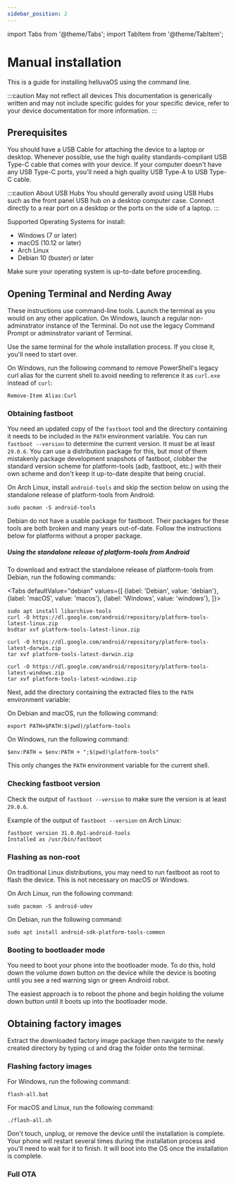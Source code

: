 ```yaml
---
sidebar_position: 2
---
```


import Tabs from '@theme/Tabs';
import TabItem from '@theme/TabItem';

# Manual installation

This is a guide for installing helluvaOS using the command line.

:::caution May not reflect all devices
This documentation is generically written and may not include specific guides for your specific device, refer to your device documentation for more information.
:::

## Prerequisites

You should have a USB Cable for attaching the device to a laptop or desktop. Whenever possible, use the high quality standards-compliant USB Type-C cable that comes with your device. If your computer doesn't have any USB Type-C ports, you'll need a high quality USB Type-A to USB Type-C cable.

:::caution About USB Hubs
You should generally avoid using USB Hubs such as the front panel USB hub on a desktop computer case. Connect directly to a rear port on a desktop or the ports on the side of a laptop.
:::

Supported Operating Systems for install:

 - Windows (7 or later)
 - macOS (10.12 or later)
 - Arch Linux
 - Debian 10 (buster) or later

Make sure your operating system is up-to-date before proceeding.

## Opening Terminal and Nerding Away

These instructions use command-line tools. Launch the terminal as you would on any other application. On Windows, launch a regular non-adminstrator instance of the Terminal. Do not use the legacy Command Prompt or adminstrator variant of Terminal.

Use the same terminal for the whole installation process. If you close it, you'll need to start over.

On Windows, run the following command to remove PowerShell's legacy curl alias for the current shell to avoid needing to reference it as `curl.exe` instead of `curl`:

```
Remove-Item Alias:Curl
```

### Obtaining fastboot

You need an updated copy of the `fastboot` tool and the directory containing it needs to be included in the `PATH` environment variable. You can run `fastboot --version` to determine the current version. It must be at least `29.0.6`. You can use a distribution package for this, but most of them mistakenly package development snapshots of fastboot, clobber the standard version scheme for platform-tools (adb, fastboot, etc.) with their own scheme and don't keep it up-to-date despite that being crucial.

On Arch Linux, install `android-tools` and skip the section below on using the standalone release of platform-tools from Android:

```
sudo pacman -S android-tools
```

Debian do not have a usable package for fastboot. Their packages for these tools are both broken and many years out-of-date. Follow the instructions below for platforms without a proper package.

##### Using the standalone release of platform-tools from Android

To download and extract the standalone release of platform-tools from Debian, run the following commands:

<Tabs
    defaultValue="debian"
    values={[
        {label: 'Debian', value: 'debian'},
        {label: 'macOS', value: 'macos'},
        {label: 'Windows', value: 'windows'},
    ]}>

<TabItem value="debian">

    sudo apt install libarchive-tools
    curl -O https://dl.google.com/android/repository/platform-tools-latest-linux.zip
    bsdtar xvf platform-tools-latest-linux.zip

</TabItem>

<TabItem value="macos">

    curl -O https://dl.google.com/android/repository/platform-tools-latest-darwin.zip
    tar xvf platform-tools-latest-darwin.zip

</TabItem>

<TabItem value="windows">

    curl -O https://dl.google.com/android/repository/platform-tools-latest-windows.zip
    tar xvf platform-tools-latest-windows.zip

</TabItem>

</Tabs>

Next, add the directory containing the extracted files to the `PATH` environment variable:

On Debian and macOS, run the following command:

```
export PATH=$PATH:$(pwd)/platform-tools
```

On Windows, run the following command:

```
$env:PATH = $env:PATH + ";$(pwd)\platform-tools"
```

This only changes the `PATH` environment variable for the current shell.

### Checking fastboot version

Check the output of `fastboot --version` to make sure the version is at least `29.0.6`.

Example of the output of `fastboot --version` on Arch Linux:

```
fastboot version 31.0.0p1-android-tools
Installed as /usr/bin/fastboot
```

### Flashing as non-root

On traditional Linux distributions, you may need to run fastboot as root to flash the device.
This is not necessary on macOS or Windows.

On Arch Linux, run the following command:

```
sudo pacman -S android-udev
```

On Debian, run the following command:

```
sudo apt install android-sdk-platform-tools-common
```

### Booting to bootloader mode

You need to boot your phone into the bootloader mode. To do this, hold down the volume down button on the device while the device is booting until you see a red warning sign or green Android robot.

The easiest approach is to reboot the phone and begin holding the volume down button until it boots up into the bootloader mode.

## Obtaining factory images

Extract the downloaded factory image package then navigate to the newly created directory by typing `cd` and drag the folder onto the terminal.

### Flashing factory images

For Windows, run the following command:

```
flash-all.bat
```

For macOS and Linux, run the following command:

```
./flash-all.sh
```

Don't touch, unplug, or remove the device until the installation is complete.
Your phone will restart several times during the installation process and you'll need to wait for it to finish. It will boot into the OS once the installation is complete.

### Full OTA
